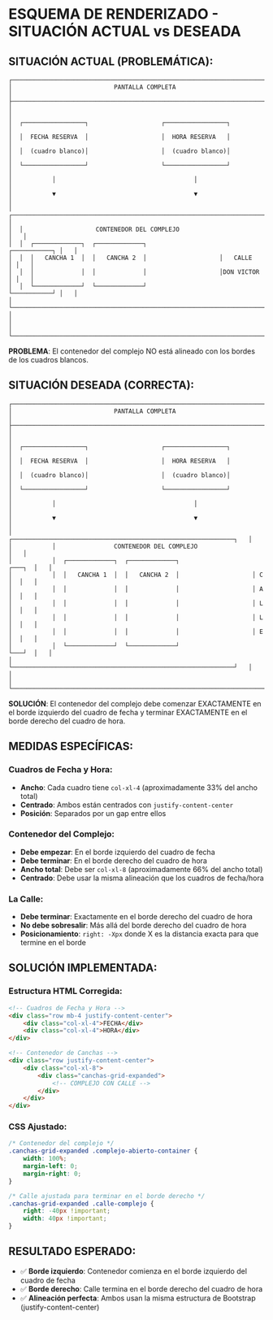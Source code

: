 # ESQUEMA DE RENDERIZADO - SITUACIÓN ACTUAL vs DESEADA

## SITUACIÓN ACTUAL (PROBLEMÁTICA):
```
┌─────────────────────────────────────────────────────────────────────────────┐
│                            PANTALLA COMPLETA                                │
├─────────────────────────────────────────────────────────────────────────────┤
│                                                                             │
│  ┌─────────────────┐                    ┌─────────────────┐                │
│  │  FECHA RESERVA  │                    │  HORA RESERVA   │                │
│  │  (cuadro blanco)│                    │  (cuadro blanco)│                │
│  └─────────────────┘                    └─────────────────┘                │
│           │                                      │                         │
│           ▼                                      ▼                         │
│  ┌─────────────────────────────────────────────────────────────────────┐   │
│  │                    CONTENEDOR DEL COMPLEJO                         │   │
│  │  ┌─────────────┐  ┌─────────────┐                    ┌───────────┐ │   │
│  │  │   CANCHA 1  │  │   CANCHA 2  │                    │   CALLE   │ │   │
│  │  │             │  │             │                    │DON VICTOR │ │   │
│  │  └─────────────┘  └─────────────┘                    └───────────┘ │   │
│  └─────────────────────────────────────────────────────────────────────┘   │
│                                                                             │
└─────────────────────────────────────────────────────────────────────────────┘
```

**PROBLEMA**: El contenedor del complejo NO está alineado con los bordes de los cuadros blancos.

## SITUACIÓN DESEADA (CORRECTA):
```
┌─────────────────────────────────────────────────────────────────────────────┐
│                            PANTALLA COMPLETA                                │
├─────────────────────────────────────────────────────────────────────────────┤
│                                                                             │
│  ┌─────────────────┐                    ┌─────────────────┐                │
│  │  FECHA RESERVA  │                    │  HORA RESERVA   │                │
│  │  (cuadro blanco)│                    │  (cuadro blanco)│                │
│  └─────────────────┘                    └─────────────────┘                │
│           │                                      │                         │
│           ▼                                      ▼                         │
│           ┌─────────────────────────────────────────────────────────────┐   │
│           │                CONTENEDOR DEL COMPLEJO                     │   │
│           │  ┌─────────────┐  ┌─────────────┐                    ┌───┐  │   │
│           │  │   CANCHA 1  │  │   CANCHA 2  │                    │ C │  │   │
│           │  │             │  │             │                    │ A │  │   │
│           │  │             │  │             │                    │ L │  │   │
│           │  │             │  │             │                    │ L │  │   │
│           │  │             │  │             │                    │ E │  │   │
│           │  └─────────────┘  └─────────────┘                    └───┘  │   │
│           └─────────────────────────────────────────────────────────────┘   │
│                                                                             │
└─────────────────────────────────────────────────────────────────────────────┘
```

**SOLUCIÓN**: El contenedor del complejo debe comenzar EXACTAMENTE en el borde izquierdo del cuadro de fecha y terminar EXACTAMENTE en el borde derecho del cuadro de hora.

## MEDIDAS ESPECÍFICAS:

### Cuadros de Fecha y Hora:
- **Ancho**: Cada cuadro tiene `col-xl-4` (aproximadamente 33% del ancho total)
- **Centrado**: Ambos están centrados con `justify-content-center`
- **Posición**: Separados por un gap entre ellos

### Contenedor del Complejo:
- **Debe empezar**: En el borde izquierdo del cuadro de fecha
- **Debe terminar**: En el borde derecho del cuadro de hora
- **Ancho total**: Debe ser `col-xl-8` (aproximadamente 66% del ancho total)
- **Centrado**: Debe usar la misma alineación que los cuadros de fecha/hora

### La Calle:
- **Debe terminar**: Exactamente en el borde derecho del cuadro de hora
- **No debe sobresalir**: Más allá del borde derecho del cuadro de hora
- **Posicionamiento**: `right: -Xpx` donde X es la distancia exacta para que termine en el borde

## SOLUCIÓN IMPLEMENTADA:

### Estructura HTML Corregida:
```html
<!-- Cuadros de Fecha y Hora -->
<div class="row mb-4 justify-content-center">
    <div class="col-xl-4">FECHA</div>
    <div class="col-xl-4">HORA</div>
</div>

<!-- Contenedor de Canchas -->
<div class="row justify-content-center">
    <div class="col-xl-8">
        <div class="canchas-grid-expanded">
            <!-- COMPLEJO CON CALLE -->
        </div>
    </div>
</div>
```

### CSS Ajustado:
```css
/* Contenedor del complejo */
.canchas-grid-expanded .complejo-abierto-container {
    width: 100%;
    margin-left: 0;
    margin-right: 0;
}

/* Calle ajustada para terminar en el borde derecho */
.canchas-grid-expanded .calle-complejo {
    right: -40px !important;
    width: 40px !important;
}
```

## RESULTADO ESPERADO:
- ✅ **Borde izquierdo**: Contenedor comienza en el borde izquierdo del cuadro de fecha
- ✅ **Borde derecho**: Calle termina en el borde derecho del cuadro de hora
- ✅ **Alineación perfecta**: Ambos usan la misma estructura de Bootstrap (justify-content-center)
